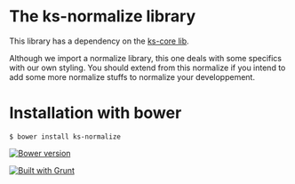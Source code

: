 The ks-normalize library
=======

This library has a dependency on the [ks-core lib](https://github.com/ks-frontend/ks-core).

Although we import a normalize library, this one deals with some specifics with our own styling. You should extend from this normalize if you intend to add some more normalize stuffs to normalize your developpement.

# Installation with bower

```console
$ bower install ks-normalize
```

[![Bower version](https://badge.fury.io/bo/ks-normalize.svg)](http://badge.fury.io/bo/ks-normalize)

[![Built with Grunt](https://cdn.gruntjs.com/builtwith.png)](http://gruntjs.com/)
